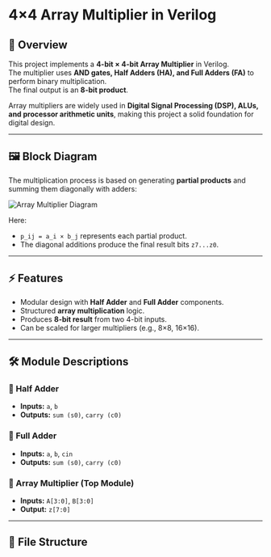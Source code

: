 # 4×4 Array Multiplier in Verilog

## 📌 Overview
This project implements a **4-bit × 4-bit Array Multiplier** in Verilog.  
The multiplier uses **AND gates, Half Adders (HA), and Full Adders (FA)** to perform binary multiplication.  
The final output is an **8-bit product**.

Array multipliers are widely used in **Digital Signal Processing (DSP), ALUs, and processor arithmetic units**, making this project a solid foundation for digital design.

---

## 🖼️ Block Diagram

The multiplication process is based on generating **partial products** and summing them diagonally with adders:

![Array Multiplier Diagram](482c7d1c-c35b-45fc-b019-40725d6dc21e.png)

Here:
- `p_ij = a_i × b_j` represents each partial product.  
- The diagonal additions produce the final result bits `z7...z0`.  

---

## ⚡ Features
- Modular design with **Half Adder** and **Full Adder** components.
- Structured **array multiplication** logic.
- Produces **8-bit result** from two 4-bit inputs.
- Can be scaled for larger multipliers (e.g., 8×8, 16×16).

---

## 🛠️ Module Descriptions

### 🔹 Half Adder
- **Inputs:** `a`, `b`  
- **Outputs:** `sum (s0)`, `carry (c0)`  

### 🔹 Full Adder
- **Inputs:** `a`, `b`, `cin`  
- **Outputs:** `sum (s0)`, `carry (c0)`  

### 🔹 Array Multiplier (Top Module)
- **Inputs:** `A[3:0]`, `B[3:0]`  
- **Output:** `z[7:0]`  

---

## 📂 File Structure
